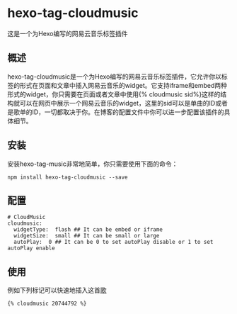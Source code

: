 # hexo-tag-cloudmusic
这是一个为Hexo编写的网易云音乐标签插件

## 概述

hexo-tag-cloudmusic是一个为Hexo编写的网易云音乐标签插件，它允许你以标签的形式在页面和文章中插入网易云音乐的widget。它支持iframe和embed两种形式的widget，你只需要在页面或者文章中使用{% cloudmusic sid%}这样的结构就可以在网页中展示一个网易云音乐的widget，这里的sid可以是单曲的ID或者是歌单的ID，一切都取决于你。在博客的配置文件中你可以进一步配置该插件的具体细节。


## 安装

安装hexo-tag-music非常地简单，你只需要使用下面的命令：
```
npm install hexo-tag-cloudmusic --save
```

## 配置
```
# CloudMusic
cloudmusic:
  widgetType:  flash ## It can be embed or iframe
  widgetSize:  small ## It can be small or large
  autoPlay:  0 ## It can be 0 to set autoPlay disable or 1 to set autoPlay enable
```

## 使用
例如下列标记可以快速地插入这首[歌](http://music.163.com/#/song?id=20744792)
```
{% cloudmusic 20744792 %}
```
